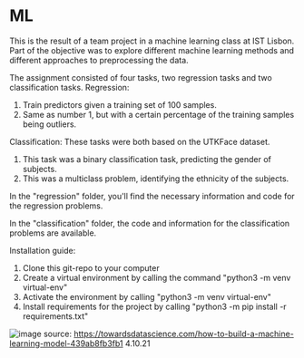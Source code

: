 # ML

This is the result of a team project in a machine learning class at IST Lisbon. Part of the objective was to explore different machine learning methods and different approaches to preprocessing the data.

The assignment consisted of four tasks, two regression tasks and two classification tasks.
Regression:
1. Train predictors given a training set of 100 samples.
2. Same as number 1, but with a certain percentage of the training samples being outliers.

Classification:
These tasks were both based on the UTKFace dataset.
1. This task was a binary classification task, predicting the gender of subjects.
2. This was a multiclass problem, identifying the ethnicity of the subjects.


In the "regression" folder, you'll find the necessary information and code for the regression problems.

In the "classification" folder, the code and information for the classification problems are available.

Installation guide:
1. Clone this git-repo to your computer
2. Create a virtual environment by calling the command "python3 -m venv virtual-env"
3. Activate the environment by calling "python3 -m venv virtual-env"
4. Install requirements for the project by calling "python3 -m pip install -r requirements.txt"

![image](https://miro.medium.com/max/4488/0*IT9aLhgbOVDkMNKM)
source: https://towardsdatascience.com/how-to-build-a-machine-learning-model-439ab8fb3fb1 4.10.21
